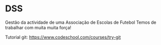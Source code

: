 DSS
===

Gestão da actividade de uma Associação de Escolas de Futebol
Temos de trabalhar com muita muita força!

Tutorial git: https://www.codeschool.com/courses/try-git